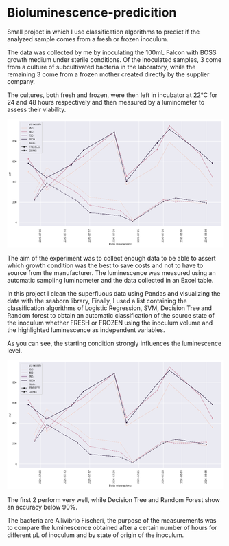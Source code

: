 # Bioluminescence-predicition
Small project in which I use classification algorithms to predict if the analyzed sample comes from a fresh or frozen inoculum.

The data was collected by me by inoculating the 100mL Falcon with BOSS growth medium under sterile conditions.
Of the inoculated samples, 3 come from a culture of subcultivated bacteria in the laboratory, while the remaining 3 come from a frozen mother created directly by the supplier company.

The cultures, both fresh and frozen, were then left in incubator at 22°C for 24 and 48 hours respectively and then measured by a luminometer to assess their viability.

![alt text](https://github.com/FedericoOliva1997/Bioluminescence-predicition/blob/master/Images/andamentoinoculi.png)


The aim of the experiment was to collect enough data to be able to assert which growth condition was the best to save costs and not to have to source from the manufacturer.
The luminescence was measured using an automatic sampling luminometer and the data collected in an Excel table.

In this project I clean the superfluous data using Pandas and visualizing the data with the seaborn library, Finally, I used a list containing the classification algorithms of Logistic Regression, SVM, Decision Tree and Random forest  to obtain an automatic classification of the source state of the inoculum whether FRESH or FROZEN using the inoculum volume and the highlighted luminescence as independent variables.

As you can see, the starting condition strongly influences the luminescence level.

![alt text](https://github.com/FedericoOliva1997/Bioluminescence-predicition/blob/master/Images/andamentoinoculi.png)


The first 2 perform very well, while Decision Tree and Random Forest show an accuracy below 90%.

The bacteria are Allivibrio Fischeri, the purpose of the measurements was to compare the luminescence obtained after a certain number of hours for different µL of inoculum and by state of origin of the inoculum.



